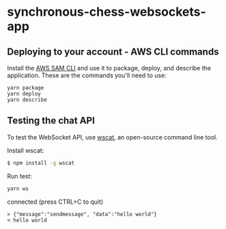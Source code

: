 # synchronous-chess-websockets-app

## Deploying to your account - AWS CLI commands

Install the [AWS SAM CLI](https://docs.aws.amazon.com/serverless-application-model/latest/developerguide/serverless-sam-cli-install.html) and use it to package, deploy, and describe the application. These are the commands you'll need to use:

```
yarn package
yarn deploy
yarn describe
```

## Testing the chat API

To test the WebSocket API, use [wscat](https://github.com/websockets/wscat), an open-source command line tool.

Install wscat:
``` bash
$ npm install -g wscat
```

Run test:
```bash
yarn ws
```
connected (press CTRL+C to quit)
```
> {"message":"sendmessage", "data":"hello world"}
< hello world
```
